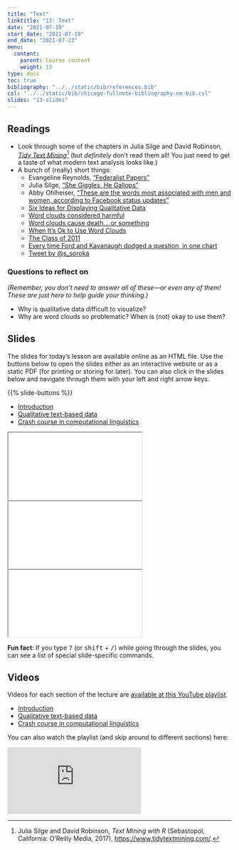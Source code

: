 ```yaml
---
title: "Text"
linktitle: "13: Text"
date: "2021-07-19"
start_date: "2021-07-19"
end_date: "2021-07-23"
menu:
  content:
    parent: Course content
    weight: 13
type: docs
toc: true
bibliography: "../../static/bib/references.bib"
csl: "../../static/bib/chicago-fullnote-bibliography-no-bib.csl"
slides: "13-slides"
---
```


## Readings

-   <i class="fas fa-book"></i> Look through some of the chapters in Julia Silge and David Robinson, [*Tidy Text Mining*](https://www.tidytextmining.com/)[^1] (but *definitely* don’t read them all! You just need to get a taste of what modern text analysis looks like.)
-   A bunch of (really) short things:
    -   <i class="fas fa-external-link-square-alt"></i> Evangeline Reynolds, [“Federalist Papers”](https://evangelinereynolds.netlify.app/post/federalist-papers/)
    -   <i class="fas fa-external-link-square-alt"></i> Julia Silge, [“She Giggles, He Gallops”](https://pudding.cool/2017/08/screen-direction/)
    -   <i class="fas fa-external-link-square-alt"></i> Abby Ohlheiser, [“These are the words most associated with men and women, according to Facebook status updates”](https://www.washingtonpost.com/news/the-intersect/wp/2016/05/28/these-are-the-words-most-associated-with-men-and-women-according-to-facebook-status-updates/)
    -   <i class="fas fa-external-link-square-alt"></i> [Six Ideas for Displaying Qualitative Data](http://annkemery.com/qual-dataviz/)
    -   <i class="fas fa-external-link-square-alt"></i> [Word clouds considered harmful](http://www.niemanlab.org/2011/10/word-clouds-considered-harmful/)
    -   <i class="fas fa-external-link-square-alt"></i> [Word clouds cause death… or something](https://flowingdata.com/2011/10/18/word-clouds-cause-death-or-something/)
    -   <i class="fas fa-external-link-square-alt"></i> [When It’s Ok to Use Word Clouds](https://www.vis4.net/blog/2015/01/when-its-ok-to-use-word-clouds/)
    -   <i class="fas fa-external-link-square-alt"></i> [The Class of 2011](http://www.nytimes.com/interactive/2011/06/10/education/commencement-speeches-graphic.html)
    -   <i class="fas fa-external-link-square-alt"></i> [Every time Ford and Kavanaugh dodged a question, in one chart](https://www.vox.com/policy-and-politics/2018/9/28/17914308/kavanaugh-ford-question-dodge-hearing-chart)
    -   <i class="fab fa-twitter-square"></i> [Tweet by @s\_soroka](https://twitter.com/s_soroka/status/907941270735278085)

### Questions to reflect on

*(Remember, you don’t need to answer all of these—or even any of them! These are just here to help guide your thinking.)*

-   Why is qualitative data difficult to visualize?
-   Why are word clouds so problematic? When is (not) okay to use them?

## Slides

The slides for today’s lesson are available online as an HTML file. Use the buttons below to open the slides either as an interactive website or as a static PDF (for printing or storing for later). You can also click in the slides below and navigate through them with your left and right arrow keys.

{{% slide-buttons %}}

<ul class="nav nav-tabs" id="slide-tabs" role="tablist">
<li class="nav-item">
<a class="nav-link active" id="introduction-tab" data-toggle="tab" href="#introduction" role="tab" aria-controls="introduction" aria-selected="true">Introduction</a>
</li>
<li class="nav-item">
<a class="nav-link" id="qualitative-textbased-data-tab" data-toggle="tab" href="#qualitative-textbased-data" role="tab" aria-controls="qualitative-textbased-data" aria-selected="false">Qualitative text-based data</a>
</li>
<li class="nav-item">
<a class="nav-link" id="crash-course-in-computational-linguistics-tab" data-toggle="tab" href="#crash-course-in-computational-linguistics" role="tab" aria-controls="crash-course-in-computational-linguistics" aria-selected="false">Crash course in computational linguistics</a>
</li>
</ul>

<div id="slide-tabs" class="tab-content">

<div id="introduction" class="tab-pane fade show active" role="tabpanel" aria-labelledby="introduction-tab">

<div class="embed-responsive embed-responsive-16by9">

<iframe class="embed-responsive-item" src="/slides/13-slides.html#1">
</iframe>

</div>

</div>

<div id="qualitative-textbased-data" class="tab-pane fade" role="tabpanel" aria-labelledby="qualitative-textbased-data-tab">

<div class="embed-responsive embed-responsive-16by9">

<iframe class="embed-responsive-item" src="/slides/13-slides.html#text-data">
</iframe>

</div>

</div>

<div id="crash-course-in-computational-linguistics" class="tab-pane fade" role="tabpanel" aria-labelledby="crash-course-in-computational-linguistics-tab">

<div class="embed-responsive embed-responsive-16by9">

<iframe class="embed-responsive-item" src="/slides/13-slides.html#computational-linguistics">
</iframe>

</div>

</div>

</div>

<div class="fyi">

**Fun fact**: If you type <kbd>?</kbd> (or <kbd>shift</kbd> + <kbd>/</kbd>) while going through the slides, you can see a list of special slide-specific commands.

</div>

## Videos

Videos for each section of the lecture are [available at this YouTube playlist](https://www.youtube.com/playlist?list=PLS6tnpTr39sG6yMnZ9sDFwMPusGHGtOYj).

-   [Introduction](https://www.youtube.com/watch?v=FEzCQ2k3zyI&list=PLS6tnpTr39sG6yMnZ9sDFwMPusGHGtOYj)
-   [Qualitative text-based data](https://www.youtube.com/watch?v=o6I49HotNOc&list=PLS6tnpTr39sG6yMnZ9sDFwMPusGHGtOYj)
-   [Crash course in computational linguistics](https://www.youtube.com/watch?v=Pdo7G9keXRM&list=PLS6tnpTr39sG6yMnZ9sDFwMPusGHGtOYj)

You can also watch the playlist (and skip around to different sections) here:

<div class="embed-responsive embed-responsive-16by9">

<iframe class="embed-responsive-item" src="https://www.youtube.com/embed/playlist?list=PLS6tnpTr39sG6yMnZ9sDFwMPusGHGtOYj" frameborder="0" allow="accelerometer; autoplay; encrypted-media; gyroscope; picture-in-picture" allowfullscreen>
</iframe>

</div>

[^1]: Julia Silge and David Robinson, *Text Mining with R* (Sebastopol, California: O’Reilly Media, 2017), <https://www.tidytextmining.com/>.
